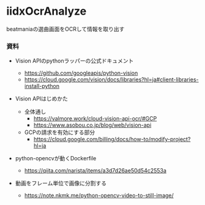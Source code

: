 # iidxOcrAnalyze
beatmaniaの選曲画面をOCRして情報を取り出す

### 資料
- Vision APIのpythonラッパーの公式ドキュメント
    - https://github.com/googleapis/python-vision
    - https://cloud.google.com/vision/docs/libraries?hl=ja#client-libraries-install-python

- Vision APIはじめかた
    - 全体通し
        - https://valmore.work/cloud-vision-api-ocr/#GCP
        - https://www.asobou.co.jp/blog/web/vision-api
    - GCPの請求を有効にする部分
        - https://cloud.google.com/billing/docs/how-to/modify-project?hl=ja

- python-opencvが動くDockerfile
    - https://qiita.com/narista/items/a3d7d26ae50d54c2553a

- 動画をフレーム単位で画像に分割する
    - https://note.nkmk.me/python-opencv-video-to-still-image/